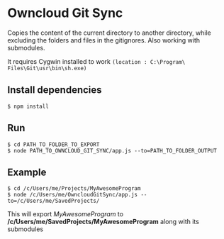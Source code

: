 # Owncloud Git Sync

Copies the content of the current directory to another directory, while excluding the folders and files in the gitignores. Also working with submodules.

It requires Cygwin installed to work
```(location : C:\Program\ Files\Git\usr\bin\sh.exe)```

## Install dependencies
```
$ npm install
```

## Run
```
$ cd PATH_TO_FOLDER_TO_EXPORT
$ node PATH_TO_OWNCLOUD_GIT_SYNC/app.js --to=PATH_TO_FOLDER_OUTPUT
```

## Example
```
$ cd /c/Users/me/Projects/MyAwesomeProgram
$ node /c/Users/me/OwncloudGitSync/app.js --to=/c/Users/me/SavedProjects/
```
This will export _MyAwesomeProgram_ to **/c/Users/me/SavedProjects/MyAwesomeProgram** along with its submodules


